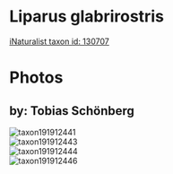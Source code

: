 
Liparus glabrirostris
=====================
  
[iNaturalist taxon id: 130707](https://www.inaturalist.org/taxa/130707)
# Photos

## by: Tobias Schönberg
  
![taxon191912441](https://inaturalist-open-data.s3.amazonaws.com/photos/205562274/medium.jpg)  
![taxon191912443](https://inaturalist-open-data.s3.amazonaws.com/photos/205562214/medium.jpg)  
![taxon191912444](https://inaturalist-open-data.s3.amazonaws.com/photos/205562156/medium.jpg)  
![taxon191912446](https://inaturalist-open-data.s3.amazonaws.com/photos/205562104/medium.jpg)